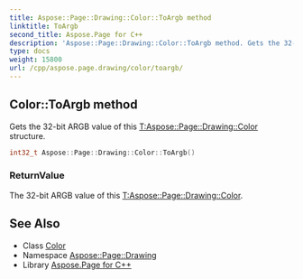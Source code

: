 ```yaml
---
title: Aspose::Page::Drawing::Color::ToArgb method
linktitle: ToArgb
second_title: Aspose.Page for C++
description: 'Aspose::Page::Drawing::Color::ToArgb method. Gets the 32-bit ARGB value of this T:Aspose::Page::Drawing::Color structure in C++.'
type: docs
weight: 15800
url: /cpp/aspose.page.drawing/color/toargb/
---
```

## Color::ToArgb method


Gets the 32-bit ARGB value of this [T:Aspose::Page::Drawing::Color](../) structure.

```cpp
int32_t Aspose::Page::Drawing::Color::ToArgb()
```


### ReturnValue

The 32-bit ARGB value of this [T:Aspose::Page::Drawing::Color](../).

## See Also

* Class [Color](../)
* Namespace [Aspose::Page::Drawing](../../)
* Library [Aspose.Page for C++](../../../)
